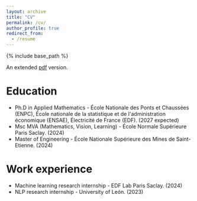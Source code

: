 ```yaml
---
layout: archive
title: "CV"
permalink: /cv/
author_profile: true
redirect_from:
  - /resume
---
```


{% include base_path %}

An extended [pdf](https://mathisazema.github.io/files/cv_en.pdf) version.

Education
======
* Ph.D in Applied Mathematics - École Nationale des Ponts et Chaussées (ENPC), École nationale de la statistique et de l'administration économique (ENSAE), Électricité de France (EDF). (2027 expected)
* Msc MVA (Mathematics, Vision, Learning) - École Normale Supérieure Paris Saclay. (2024)
* Master of Engineering - École Nationale Supérieure des Mines de Saint-Etienne. (2024)
  
Work experience
======
* Machine learning research internship - EDF Lab Paris Saclay. (2024)
* NLP research internship - University of León. (2023)
  
